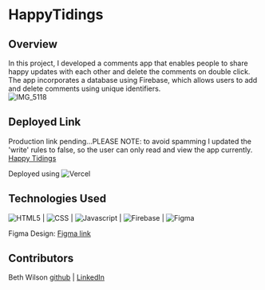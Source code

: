 # HappyTidings

## Overview
In this project, I developed a comments app that enables people to share happy updates with each other and delete the comments on double click. The app incorporates a database using Firebase, which allows users to add and delete comments using unique identifiers.  
![IMG_5118](https://github.com/BethWProjects/HappyTidings/assets/38263992/9238b6a0-12fc-49ba-bb8a-ae0e27db56f2)

## Deployed Link
Production link pending...PLEASE NOTE: to avoid spamming I updated the 'write' rules to false, so the user can only read and view the app currently.  
[Happy Tidings](https://happy-tidings.vercel.app/) 

Deployed using ![Vercel](https://img.shields.io/badge/vercel-%23000000.svg?style=for-the-badge&logo=vercel&logoColor=white)

## Technologies Used
![HTML5](https://img.shields.io/badge/HTML5-E34F26?style=for-the-badge&logo=html5&logoColor=white) |
![CSS](https://img.shields.io/badge/CSS3-1572B6?style=for-the-badge&logo=css3&logoColor=white) |
![Javascript](https://img.shields.io/badge/JavaScript-323330?style=for-the-badge&logo=javascript&logoColor=F7DF1E) |
![Firebase](https://img.shields.io/badge/Firebase-039BE5?style=for-the-badge&logo=Firebase&logoColor=white) |
![Figma](https://img.shields.io/badge/figma-%23F24E1E.svg?style=for-the-badge&logo=figma&logoColor=white) 

Figma Design: [Figma link](https://www.figma.com/file/Vndm0GUKNOkR5z8Codo6hC/We-are-the-Champions-(Copy)?node-id=1%3A17&mode=dev)

## Contributors
Beth Wilson [github](https://github.com/BethWProjects) | [LinkedIn](https://www.linkedin.com/in/beth-wilson-92594284/)
